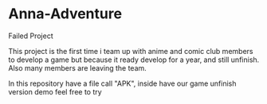 # Anna-Adventure
Failed Project

This project is the first time i team up with anime and comic club members to develop a game
but because it ready develop for a year, and still unfinish. Also many members are leaving
the team.

In this repository have a file call "APK", inside have our game unfinish version demo
feel free to try
